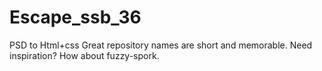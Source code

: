 # Escape_ssb_36
PSD to Html+css  Great repository names are short and memorable. Need inspiration? How about fuzzy-spork.
